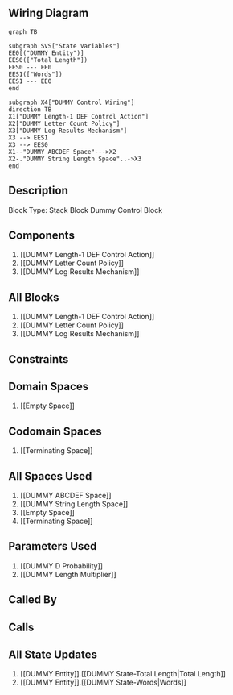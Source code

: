## Wiring Diagram

```mermaid
graph TB

subgraph SVS["State Variables"]
EE0[("DUMMY Entity")]
EES0(["Total Length"])
EES0 --- EE0
EES1(["Words"])
EES1 --- EE0
end

subgraph X4["DUMMY Control Wiring"]
direction TB
X1["DUMMY Length-1 DEF Control Action"]
X2["DUMMY Letter Count Policy"]
X3["DUMMY Log Results Mechanism"]
X3 --> EES1
X3 --> EES0
X1--"DUMMY ABCDEF Space"--->X2
X2-."DUMMY String Length Space"..->X3
end
```

## Description

Block Type: Stack Block
Dummy Control Block
## Components
1. [[DUMMY Length-1 DEF Control Action]]
2. [[DUMMY Letter Count Policy]]
3. [[DUMMY Log Results Mechanism]]

## All Blocks
1. [[DUMMY Length-1 DEF Control Action]]
2. [[DUMMY Letter Count Policy]]
3. [[DUMMY Log Results Mechanism]]

## Constraints

## Domain Spaces
1. [[Empty Space]]

## Codomain Spaces
1. [[Terminating Space]]

## All Spaces Used
1. [[DUMMY ABCDEF Space]]
2. [[DUMMY String Length Space]]
3. [[Empty Space]]
4. [[Terminating Space]]

## Parameters Used
1. [[DUMMY D Probability]]
2. [[DUMMY Length Multiplier]]

## Called By

## Calls

## All State Updates
1. [[DUMMY Entity]].[[DUMMY State-Total Length|Total Length]]
2. [[DUMMY Entity]].[[DUMMY State-Words|Words]]

